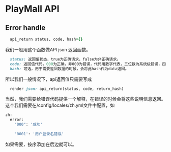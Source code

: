 # PlayMall API

## Error handle

```ruby
  api_return status, code, hash={}
```
我们一般用这个函数做API json 返回函数。

```ruby
  status: 返回值状态，true为正确请求，false为非正确请求。
  code: 返回值代码，000为正确，非000为错误，代码用数字代表，三位数为系统级错误，四位为业务级错误。
  hash: 可选，用于需要返回数据的时候，会将此hash作为data返回。
```
所以我们一般情况下，api返回值只需要写成  

```ruby
  render json: api_return(status, code, return_hash)
```
当然，我们需要给错误代码提供一个解释，在错误的时候会将这些说明信息返回。这个我们需要在/config/locales/zh.yml文件中配置，如

```ruby
zh:
  error:
    "000": '成功'
    
    '0001': '用户登录名错误'
```
如果需要，按序添加在后边就可以。